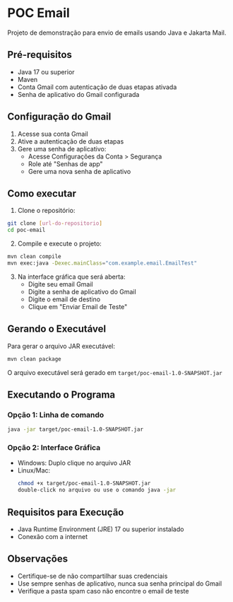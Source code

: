 # POC Email

Projeto de demonstração para envio de emails usando Java e Jakarta Mail.

## Pré-requisitos

- Java 17 ou superior
- Maven
- Conta Gmail com autenticação de duas etapas ativada
- Senha de aplicativo do Gmail configurada

## Configuração do Gmail

1. Acesse sua conta Gmail
2. Ative a autenticação de duas etapas
3. Gere uma senha de aplicativo:
   - Acesse Configurações da Conta > Segurança
   - Role até "Senhas de app"
   - Gere uma nova senha de aplicativo

## Como executar

1. Clone o repositório:
```bash
git clone [url-do-repositorio]
cd poc-email
```

2. Compile e execute o projeto:
```bash
mvn clean compile
mvn exec:java -Dexec.mainClass="com.example.email.EmailTest"
```

3. Na interface gráfica que será aberta:
   - Digite seu email Gmail
   - Digite a senha de aplicativo do Gmail
   - Digite o email de destino
   - Clique em "Enviar Email de Teste"

## Gerando o Executável

Para gerar o arquivo JAR executável:

```bash
mvn clean package
```

O arquivo executável será gerado em `target/poc-email-1.0-SNAPSHOT.jar`

## Executando o Programa

### Opção 1: Linha de comando
```bash
java -jar target/poc-email-1.0-SNAPSHOT.jar
```

### Opção 2: Interface Gráfica
- Windows: Duplo clique no arquivo JAR
- Linux/Mac: 
  ```bash
  chmod +x target/poc-email-1.0-SNAPSHOT.jar
  double-click no arquivo ou use o comando java -jar
  ```

## Requisitos para Execução
- Java Runtime Environment (JRE) 17 ou superior instalado
- Conexão com a internet

## Observações

- Certifique-se de não compartilhar suas credenciais
- Use sempre senhas de aplicativo, nunca sua senha principal do Gmail
- Verifique a pasta spam caso não encontre o email de teste
